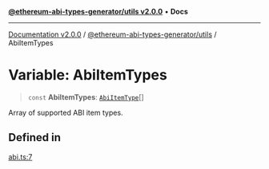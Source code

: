 [**@ethereum-abi-types-generator/utils v2.0.0**](../README.md) • **Docs**

***

[Documentation v2.0.0](../../../packages.md) / [@ethereum-abi-types-generator/utils](../README.md) / AbiItemTypes

# Variable: AbiItemTypes

> `const` **AbiItemTypes**: [`AbiItemType`](../../types/type-aliases/AbiItemType.md)[]

Array of supported ABI item types.

## Defined in

[abi.ts:7](https://github.com/niZmosis/ethereum-abi-types-generator/blob/34014c6ac1a58a7622fbd21e7421270aae38bf36/packages/utils/src/abi.ts#L7)
